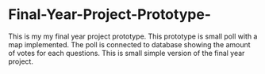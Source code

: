 # Final-Year-Project-Prototype-
This is my my final year project prototype. This prototype is small poll with a map implemented. The poll is connected to database showing the amount of votes for each questions. This is small simple version of the final year project.
